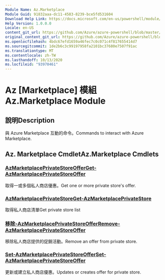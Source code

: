 ```yaml
---
Module Name: Az.Marketplace
Module Guid: 91832aaa-dc11-4583-8239-bce5fd531604
Download Help Link: https://docs.microsoft.com/en-us/powershell/module/az.marketplace
Help Version: 1.0.0.0
Locale: en-US
content_git_url: https://github.com/Azure/azure-powershell/blob/master/src/Marketplace/Marketplace/help/Az.Marketplace.md
original_content_git_url: https://github.com/Azure/azure-powershell/blob/master/src/Marketplace/Marketplace/help/Az.Marketplace.md
ms.openlocfilehash: 4bdc67efd1659a46fec7c0c071c4f817655414d7
ms.sourcegitcommit: 1de2b6c3c99197958fa2101bc37680e7507f91ac
ms.translationtype: MT
ms.contentlocale: zh-TW
ms.lasthandoff: 10/13/2020
ms.locfileid: "93970461"
---
```

# <span data-ttu-id="91ab0-101">Az [Marketplace] 模組</span><span class="sxs-lookup"><span data-stu-id="91ab0-101">Az.Marketplace Module</span></span>
## <span data-ttu-id="91ab0-102">說明</span><span class="sxs-lookup"><span data-stu-id="91ab0-102">Description</span></span>
<span data-ttu-id="91ab0-103">與 Azure Marketplace 互動的命令。</span><span class="sxs-lookup"><span data-stu-id="91ab0-103">Commands to interact with Azure Marketplace.</span></span>

## <span data-ttu-id="91ab0-104">Az. Marketplace Cmdlet</span><span class="sxs-lookup"><span data-stu-id="91ab0-104">Az.Marketplace Cmdlets</span></span>
### [<span data-ttu-id="91ab0-105">AzMarketplacePrivateStoreOffer</span><span class="sxs-lookup"><span data-stu-id="91ab0-105">Get-AzMarketplacePrivateStoreOffer</span></span>](Get-AzMarketplacePrivateStoreOffer.md)
<span data-ttu-id="91ab0-106">取得一或多個私人商店優惠。</span><span class="sxs-lookup"><span data-stu-id="91ab0-106">Get one or more private store's offer.</span></span>

### [<span data-ttu-id="91ab0-107">AzMarketplacePrivateStore</span><span class="sxs-lookup"><span data-stu-id="91ab0-107">Get-AzMarketplacePrivateStore</span></span>](Get-AzMarketplacePrivateStore.md)
<span data-ttu-id="91ab0-108">取得私人商店清單</span><span class="sxs-lookup"><span data-stu-id="91ab0-108">Get private store list</span></span>

### [<span data-ttu-id="91ab0-109">移除-AzMarketplacePrivateStoreOffer</span><span class="sxs-lookup"><span data-stu-id="91ab0-109">Remove-AzMarketplacePrivateStoreOffer</span></span>](Remove-AzMarketplacePrivateStoreOffer.md)
<span data-ttu-id="91ab0-110">移除私人商店提供的促銷活動。</span><span class="sxs-lookup"><span data-stu-id="91ab0-110">Remove an offer from private store.</span></span>

### [<span data-ttu-id="91ab0-111">Set-AzMarketplacePrivateStoreOffer</span><span class="sxs-lookup"><span data-stu-id="91ab0-111">Set-AzMarketplacePrivateStoreOffer</span></span>](Set-AzMarketplacePrivateStoreOffer.md)
<span data-ttu-id="91ab0-112">更新或建立私人商店優惠。</span><span class="sxs-lookup"><span data-stu-id="91ab0-112">Updates or creates offer for private store.</span></span>


